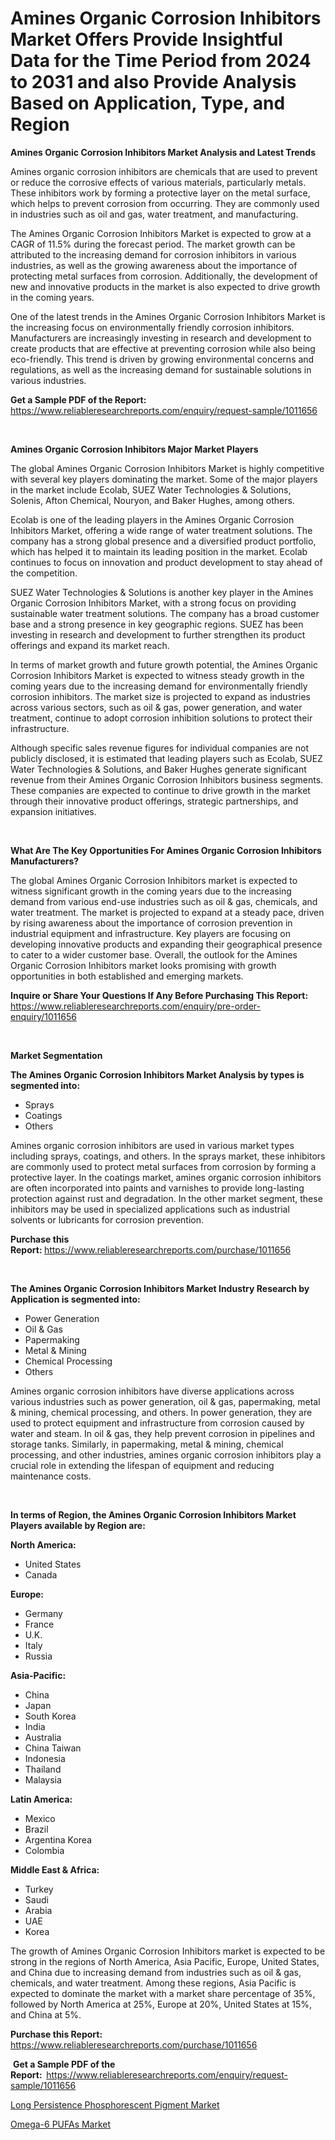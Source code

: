 <p><h1>Amines Organic Corrosion Inhibitors Market Offers Provide Insightful Data for the Time Period from 2024 to 2031 and also Provide Analysis Based on Application, Type, and Region</h1></p><p><strong>Amines Organic Corrosion Inhibitors Market Analysis and Latest Trends</strong></p>
<p><p>Amines organic corrosion inhibitors are chemicals that are used to prevent or reduce the corrosive effects of various materials, particularly metals. These inhibitors work by forming a protective layer on the metal surface, which helps to prevent corrosion from occurring. They are commonly used in industries such as oil and gas, water treatment, and manufacturing.</p><p>The Amines Organic Corrosion Inhibitors Market is expected to grow at a CAGR of 11.5% during the forecast period. The market growth can be attributed to the increasing demand for corrosion inhibitors in various industries, as well as the growing awareness about the importance of protecting metal surfaces from corrosion. Additionally, the development of new and innovative products in the market is also expected to drive growth in the coming years.</p><p>One of the latest trends in the Amines Organic Corrosion Inhibitors Market is the increasing focus on environmentally friendly corrosion inhibitors. Manufacturers are increasingly investing in research and development to create products that are effective at preventing corrosion while also being eco-friendly. This trend is driven by growing environmental concerns and regulations, as well as the increasing demand for sustainable solutions in various industries.</p></p>
<p><strong>Get a Sample PDF of the Report:&nbsp;</strong> <a href="https://www.reliableresearchreports.com/enquiry/request-sample/1011656">https://www.reliableresearchreports.com/enquiry/request-sample/1011656</a></p>
<p>&nbsp;</p>
<p><strong>Amines Organic Corrosion Inhibitors Major Market Players</strong></p>
<p><p>The global Amines Organic Corrosion Inhibitors Market is highly competitive with several key players dominating the market. Some of the major players in the market include Ecolab, SUEZ Water Technologies & Solutions, Solenis, Afton Chemical, Nouryon, and Baker Hughes, among others.</p><p>Ecolab is one of the leading players in the Amines Organic Corrosion Inhibitors Market, offering a wide range of water treatment solutions. The company has a strong global presence and a diversified product portfolio, which has helped it to maintain its leading position in the market. Ecolab continues to focus on innovation and product development to stay ahead of the competition.</p><p>SUEZ Water Technologies & Solutions is another key player in the Amines Organic Corrosion Inhibitors Market, with a strong focus on providing sustainable water treatment solutions. The company has a broad customer base and a strong presence in key geographic regions. SUEZ has been investing in research and development to further strengthen its product offerings and expand its market reach.</p><p>In terms of market growth and future growth potential, the Amines Organic Corrosion Inhibitors Market is expected to witness steady growth in the coming years due to the increasing demand for environmentally friendly corrosion inhibitors. The market size is projected to expand as industries across various sectors, such as oil & gas, power generation, and water treatment, continue to adopt corrosion inhibition solutions to protect their infrastructure.</p><p>Although specific sales revenue figures for individual companies are not publicly disclosed, it is estimated that leading players such as Ecolab, SUEZ Water Technologies & Solutions, and Baker Hughes generate significant revenue from their Amines Organic Corrosion Inhibitors business segments. These companies are expected to continue to drive growth in the market through their innovative product offerings, strategic partnerships, and expansion initiatives.</p></p>
<p>&nbsp;</p>
<p><strong>What Are The Key Opportunities For Amines Organic Corrosion Inhibitors Manufacturers?</strong></p>
<p><p>The global Amines Organic Corrosion Inhibitors market is expected to witness significant growth in the coming years due to the increasing demand from various end-use industries such as oil & gas, chemicals, and water treatment. The market is projected to expand at a steady pace, driven by rising awareness about the importance of corrosion prevention in industrial equipment and infrastructure. Key players are focusing on developing innovative products and expanding their geographical presence to cater to a wider customer base. Overall, the outlook for the Amines Organic Corrosion Inhibitors market looks promising with growth opportunities in both established and emerging markets.</p></p>
<p><strong>Inquire or Share Your Questions If Any Before Purchasing This Report:</strong> <a href="https://www.reliableresearchreports.com/enquiry/pre-order-enquiry/1011656">https://www.reliableresearchreports.com/enquiry/pre-order-enquiry/1011656</a></p>
<p>&nbsp;</p>
<p><strong>Market Segmentation</strong></p>
<p><strong>The Amines Organic Corrosion Inhibitors Market Analysis by types is segmented into:</strong></p>
<p><ul><li>Sprays</li><li>Coatings</li><li>Others</li></ul></p>
<p><p>Amines organic corrosion inhibitors are used in various market types including sprays, coatings, and others. In the sprays market, these inhibitors are commonly used to protect metal surfaces from corrosion by forming a protective layer. In the coatings market, amines organic corrosion inhibitors are often incorporated into paints and varnishes to provide long-lasting protection against rust and degradation. In the other market segment, these inhibitors may be used in specialized applications such as industrial solvents or lubricants for corrosion prevention.</p></p>
<p><strong>Purchase this Report:&nbsp;</strong><a href="https://www.reliableresearchreports.com/purchase/1011656">https://www.reliableresearchreports.com/purchase/1011656</a></p>
<p>&nbsp;</p>
<p><strong>The Amines Organic Corrosion Inhibitors Market Industry Research by Application is segmented into:</strong></p>
<p><ul><li>Power Generation</li><li>Oil & Gas</li><li>Papermaking</li><li>Metal & Mining</li><li>Chemical Processing</li><li>Others</li></ul></p>
<p><p>Amines organic corrosion inhibitors have diverse applications across various industries such as power generation, oil & gas, papermaking, metal & mining, chemical processing, and others. In power generation, they are used to protect equipment and infrastructure from corrosion caused by water and steam. In oil & gas, they help prevent corrosion in pipelines and storage tanks. Similarly, in papermaking, metal & mining, chemical processing, and other industries, amines organic corrosion inhibitors play a crucial role in extending the lifespan of equipment and reducing maintenance costs.</p></p>
<p>&nbsp;</p>
<p><strong>In terms of Region, the Amines Organic Corrosion Inhibitors Market Players available by Region are:</strong></p>
<p>
    <p> <strong> North America: </strong>
        <ul>
            <li>United States</li>
            <li>Canada</li>
        </ul>
        </p> 
    <p> <strong> Europe: </strong>
        <ul>
            <li>Germany</li>
            <li>France</li>
            <li>U.K.</li>
            <li>Italy</li>
            <li>Russia</li>
        </ul>
        </p> 
    <p> <strong> Asia-Pacific: </strong>
        <ul>
            <li>China</li>
            <li>Japan</li>
            <li>South Korea</li>
            <li>India</li>
            <li>Australia</li>
            <li>China Taiwan</li>
            <li>Indonesia</li>
            <li>Thailand</li>
            <li>Malaysia</li>
        </ul>
        </p> 
    <p> <strong> Latin America: </strong>
        <ul>
            <li>Mexico</li>
            <li>Brazil</li>
            <li>Argentina Korea</li>
            <li>Colombia</li>
        </ul>
        </p> 
    <p> <strong> Middle East & Africa: </strong>
        <ul>
            <li>Turkey</li>
            <li>Saudi</li>
            <li>Arabia</li>
            <li>UAE</li>
            <li>Korea</li>
        </ul>
    </p>
    </p>
<p><p>The growth of Amines Organic Corrosion Inhibitors market is expected to be strong in the regions of North America, Asia Pacific, Europe, United States, and China due to increasing demand from industries such as oil & gas, chemicals, and water treatment. Among these regions, Asia Pacific is expected to dominate the market with a market share percentage of 35%, followed by North America at 25%, Europe at 20%, United States at 15%, and China at 5%.</p></p>
<p><strong>Purchase this Report: </strong><a href="https://www.reliableresearchreports.com/purchase/1011656">https://www.reliableresearchreports.com/purchase/1011656</a></p>
<p>&nbsp;<strong>Get a Sample PDF of the Report:&nbsp;&nbsp;</strong><a href="https://www.reliableresearchreports.com/enquiry/request-sample/1011656">https://www.reliableresearchreports.com/enquiry/request-sample/1011656</a></p>
<p><strong></strong></p>
<p><p><a href="https://github.com/dimitrishawkinswaynenp91rgz/Market-Research-Report-List-1/blob/main/long-persistence-phosphorescent-pigment-market.md">Long Persistence Phosphorescent Pigment Market</a></p><p><a href="https://github.com/danielneavesallisons03mba/Market-Research-Report-List-1/blob/main/omega-6-pufas-market.md">Omega-6 PUFAs Market</a></p></p>